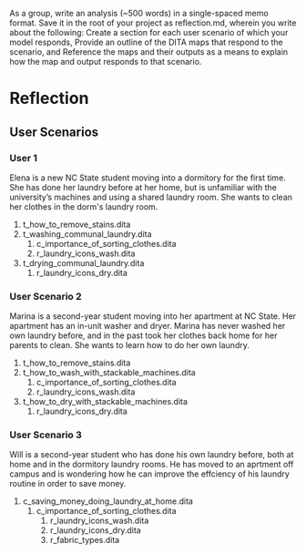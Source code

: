  As a group, write an analysis (~500 words) in a single-spaced memo format. Save it in the root of your project as reflection.md, wherein you write about the following:
Create a section for each user scenario of which your model responds,
Provide an outline of the DITA maps that respond to the scenario, and
Reference the maps and their outputs as a means to explain how the map and output responds to that scenario.
# Reflection
## User Scenarios
### User 1
Elena is a new NC State student moving into a dormitory for the first time. She has done her laundry before at her home, but is unfamiliar with the university’s machines and using a shared laundry room. She wants to clean her clothes in the dorm's laundry room.

1. t_how_to_remove_stains.dita
2. t_washing_communal_laundry.dita
   1. c_importance_of_sorting_clothes.dita
   2. r_laundry_icons_wash.dita
3. t_drying_communal_laundry.dita
   1. r_laundry_icons_dry.dita

### User Scenario 2

Marina is a second-year student moving into her apartment at NC State. Her apartment has an in-unit washer and dryer. Marina has never washed her own laundry before, and in the past took her clothes back home for her parents to clean. She wants to learn how to do her own laundry.

1. t_how_to_remove_stains.dita
2. t_how_to_wash_with_stackable_machines.dita
   1. c_importance_of_sorting_clothes.dita
   2. r_laundry_icons_wash.dita
3. t_how_to_dry_with_stackable_machines.dita
   1. r_laundry_icons_dry.dita

### User Scenario 3

Will is a second-year student who has done his own laundry before, both at home and in the dormitory laundry rooms. He has moved to an aprtment off campus and is wondering how he can improve the effciency of his laundry routine in order to save money.

1. c_saving_money_doing_laundry_at_home.dita
   1. c_importance_of_sorting_clothes.dita
      1. r_laundry_icons_wash.dita
      2. r_laundry_icons_dry.dita
      3. r_fabric_types.dita